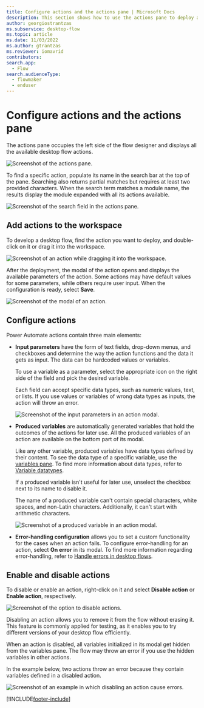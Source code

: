 ```yaml
---
title: Configure actions and the actions pane | Microsoft Docs
description: This section shows how to use the actions pane to deploy actions in the flow designer.
author: georgiostrantzas
ms.subservice: desktop-flow
ms.topic: article
ms.date: 11/03/2022
ms.author: gtrantzas
ms.reviewer: iomavrid
contributors:
search.app: 
  - Flow
search.audienceType: 
  - flowmaker
  - enduser
---
```


# Configure actions and the actions pane

The actions pane occupies the left side of the flow designer and displays all the available desktop flow actions.

![Screenshot of the actions pane.](media/actions-pane/actions-pane.png)

To find a specific action, populate its name in the search bar at the top of the pane. Searching also returns partial matches but requires at least two provided characters. When the search term matches a module name, the results display the module expanded with all its actions available.

![Screenshot of the search field in the actions pane.](media/actions-pane/actions-search.png)

## Add actions to the workspace

To develop a desktop flow, find the action you want to deploy, and double-click on it or drag it into the workspace.

![Screenshot of an action while dragging it into the workspace.](media/adding-actions/add-action.png)

After the deployment, the modal of the action opens and displays the available parameters of the action. Some actions may have default values for some parameters, while others require user input. When the configuration is ready, select **Save**.

![Screenshot of the modal of an action.](media/adding-actions/action-properties.png)

## Configure actions

Power Automate actions contain three main elements:

- **Input parameters**  have the form of text fields, drop-down menus, and checkboxes and determine the way the action functions and the data it gets as input. The data can be hardcoded values or variables.

    To use a variable as a parameter, select the appropriate icon on the right side of the field and pick the desired variable.

    Each field can accept specific data types, such as numeric values, text, or lists. If you use values or variables of wrong data types as inputs, the action will throw an error.

   ![Screenshot of the input parameters in an action modal.](media/configuring-actions/action-input-parameteres.png)

- **Produced variables** are automatically generated variables that hold the outcomes of the actions for later use. All the produced variables of an action are available on the bottom part of its modal.

    Like any other variable, produced variables have data types defined by their content. To see the data type of a specific variable, use the [variables pane](manage-variables.md). To find more information about data types, refer to [Variable datatypes](variable-data-types.md).

    If a produced variable isn't useful for later use, unselect the checkbox next to its name to disable it.

    The name of a produced variable can't contain special characters, white spaces, and non-Latin characters. Additionally, it can't start with arithmetic characters.

    ![Screenshot of a produced variable in an action modal.](media/configuring-actions/action-produced-variables.png)

- **Error-handling configuration** allows you to set a custom functionality for the cases when an action fails. To configure error-handling for an action, select **On error** in its modal. To find more information regarding error-handling, refer to [Handle errors in desktop flows](errors.md).

## Enable and disable actions

To disable or enable an action, right-click on it and select **Disable action** or **Enable action**, respectively.

![Screenshot of the option to disable actions.](media/enabling-disabling-actions/enable-disable-action.png)

Disabling an action allows you to remove it from the flow without erasing it. This feature is commonly applied for testing, as it enables you to try different versions of your desktop flow efficiently.

When an action is disabled, all variables initialized in its modal get hidden from the variables pane. The flow may throw an error if you use the hidden variables in other actions.

In the example below, two actions throw an error because they contain variables defined in a disabled action.

![Screenshot of an example in which disabling an action cause errors.](media/enabling-disabling-actions/enable-disable-action-variables.png)

[!INCLUDE[footer-include](../includes/footer-banner.md)]

